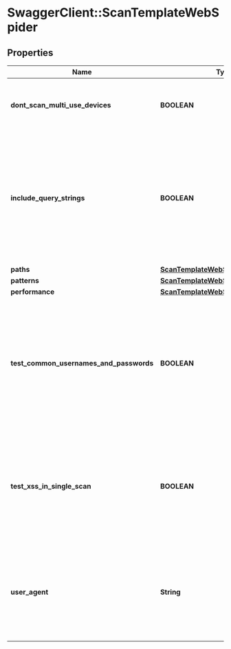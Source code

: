 # SwaggerClient::ScanTemplateWebSpider

## Properties
Name | Type | Description | Notes
------------ | ------------- | ------------- | -------------
**dont_scan_multi_use_devices** | **BOOLEAN** | Whether scanning of multi-use devices, such as printers or print servers should be avoided. | [optional] 
**include_query_strings** | **BOOLEAN** | Whether query strings are using in URLs when web spidering. This causes the web spider to make many more requests to the Web server. This will increase overall scan time and possibly affect the Web server&#x27;s performance for legitimate users. | [optional] 
**paths** | [**ScanTemplateWebSpiderPaths**](ScanTemplateWebSpiderPaths.md) |  | [optional] 
**patterns** | [**ScanTemplateWebSpiderPatterns**](ScanTemplateWebSpiderPatterns.md) |  | [optional] 
**performance** | [**ScanTemplateWebSpiderPerformance**](ScanTemplateWebSpiderPerformance.md) |  | [optional] 
**test_common_usernames_and_passwords** | **BOOLEAN** | Whether to determine if discovered logon forms accept commonly used user names or passwords. The process may cause authentication services with certain security policies to lock out accounts with these credentials. | [optional] 
**test_xss_in_single_scan** | **BOOLEAN** | Whether to test for persistent cross-site scripting during a single scan. This test helps to reduce the risk of dangerous attacks via malicious code stored on Web servers. Enabling it may increase Web spider scan times. | [optional] 
**user_agent** | **String** | The &#x60;User-Agent&#x60; to use when web spidering. Defaults to &#x60;\&quot;Mozilla/5.0 (compatible; MSIE 7.0; Windows NT 6.0; .NET CLR 1.1.4322; .NET CLR 2.0.50727)\&quot;&#x60;. | [optional] 

